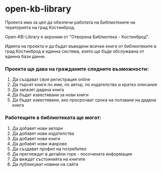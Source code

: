 # open-kb-library
Проекта има за цел да обезпечи работата на Библиотеките на територията на град Костинброд.

Open-KB-Library e акроним от "Отворена Библиотека - Костинброд".

Идеята на проекта е да бъдат въведени всички книги от библиотеките в град Костинброд в единна система, която ще бъде обслужвана от единна бази данни.

### Проекта ще дава на гражданите следните възможности:

1. Да създават своя регистрация online
2. Да търсят книги по име, по автор, по издателство и кратко описание
3. Да запазят дадена книга
4. Да бъдат известявани за нови книги
5. Да бъдат известявани, ако просрочват срока на ползване на дадена книга

### Работещите в библиотеката ще могат:

1. Да добавят нови автори
2. Да добавят нови издателства
3. Да добавят нови книги
4. Да добавят нови жанрове
5. Да създават профил на потребител
6. Да преглеждат в детайли горе - посочената информация
7. Да виждат състоянията на книгите
8. Да публикуват новини на сайта

